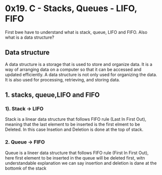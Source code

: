 # **0x19. C - Stacks, Queues - LIFO, FIFO**
First bwe have to understand what is stack, queue, LIFO and FIFO. Also what is a data structure?

## **Data structure**
A data structure is a storage that is used to store and organize data. It is a way of arranging data on a computer so that it can be accessed and updated efficiently. A data structure is not only used for organizing the data. It is also used for processing, retrieving, and storing data.

## **1. stacks, queue,LIFO and FIFO**
### **1). Stack -> LIFO**
Stack is a linear data structure that follows FIFO rule (Last In First Out), meaning that the last element to be inserted is the first elment to be Deleted. In this case Insetion and Deletion is done at the top of stack.

### **2. Queue -> FIFO**
Queue is a lineer data structure that follows FIFO rule (First In First Out), here first element to be inserted in the queue will be deleted first, witn understandable explanation we can say insertion and deletion is dane at the bottomk of the stack 


